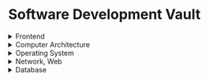 # Software Development Vault

<details>
<summary>Frontend</summary>

[Partial Pre-Rendering in nextjs 14](./FrontEnd/Partial-Pre-Rendering/_.md)<br>
[모노레포 기초와 모노레포 구축 연습](./FrontEnd/monorepo/모노레포%20기초와%20모노레포%20구축%20연습.md)<br>
[JS의 객체 관리 방식 - 인라인 캐싱과 히든 클래스](./FrontEnd/how-javascript-manages-objects/_.md)<br>
[TDD 이해하기](./FrontEnd/tdd-first/_.md)<br>
[d3.js로 만든 Interactive Radar Graph](./FrontEnd/react/interactive_radar_graph.md)<br>
[Next.js 서버 컴포넌트와 Tanstack Query의 “Hydrate”를 같이 사용해보기](./FrontEnd/react/hydrate-tanstackquery.md)<br>
[Zustand로 클라이언트에서 LocalStorage 사용하기](./FrontEnd/react/zustand-localstorage.md)<br>
[리액트에서 deps가 1(또는 2)인 객체의 속성을 상태로 관리하기](./FrontEnd/react/react-object-management.md)<br>
[배열로 feature과 ui 관심사 분리하기](./FrontEnd/react/spliting-concern-with-feature-ui.md)<br>
[mui의 lineChart에 click 이벤트 부여하기](./FrontEnd/react/mui-click-event.md)<br>
[intersectionObserver가 여러 개의 ref를 바라봐야 할 때](./FrontEnd/react/intersectionObserver.md)<br>
[Input 컴포넌트의 onChange 로 값을 변경할 때 focus를 잃는다면](./FrontEnd/react/input-focus-out.md)<br>
[Next.js에서 URL로 상태를 관리할 때 사용하기 좋은 Custom hook 만들기](./FrontEnd/react/state-management-base-on-url.md)<br>
[SSG와 Prefetching으로 블로그 성능 높이기](./FrontEnd/react/ssg-prefetching.md)<br>
[기본적인 TypeScript와 Axios 사용법](./FrontEnd/react/typescript-axios.md)<br>
[리액트 커스텀 훅 모음](./FrontEnd/react/react-custom-hook.md)<br>
[애니메이션 성능 기초 — 종료조건 준수](./FrontEnd/react/animation-clear-condition.md)<br>
[Trunk Based Development](./FrontEnd/react/tbd.md)<br>

Repository<br>
[FE 예제코드](https://github.com/wooleejaan/practicalfrontendarchives)<br>
[FE 개발 관련 사소한 팁](https://github.com/wooleejaan/programmingarchives)<br>

</details>

<details>
<summary>Computer Architecture</summary>

[Accumulator, Memory Hierarchy](./ComputerArchitecture/Accumulator,MemoryHierarchy/_.md)<br>
[Building memory with logic gates](./ComputerArchitecture/building-memory-with-logic-gates/_.md)<br>
[How Computers do math](./ComputerArchitecture/how-computers-do-math/_.md)<br>
[Logic date, Adder](./ComputerArchitecture/logic-gate,adder/_.md)<br>
[Multiplexer, Demultiplexer, Decoder](./ComputerArchitecture/Multiplexer,Demultiplexer,Decoder/_.md)<br>
[Oscillator, Filp-Flop](./ComputerArchitecture/oscillator,Flip-Flop/_.md)<br>

</details>

<details>
<summary>Operating System</summary>

[Boot Sequence](./OperatingSystem/boot-sequence/_.md)<br>
[Call Stack and Process heap](./OperatingSystem/call-stack-and-process-heap/_.md)<br>
[Context Switch](./OperatingSystem/context-switch/_.md)<br>
[File System](./OperatingSystem/file-system/_.md)<br>
[Interprocess Communication](./OperatingSystem/interprocess-communication/_.md)<br>
[Kernel and Shell](./OperatingSystem/kernel-and-shell/_.md)<br>
[Page Replacement Policy](./OperatingSystem/page-replacement-policy/_.md)<br>
[Process](./OperatingSystem/process/_.md)<br>
[Process Scheduling](./OperatingSystem/process-scheduling/_.md)<br>
[Process and Registers](./OperatingSystem/processes-and-registers/_.md)<br>
[Role of the OS](./OperatingSystem/role-of-the-os/_.md)<br>
[Scheduling Algorithm](./OperatingSystem/scheduling-algorithm/_.md)<br>
[System Calls, Kernel mode](./OperatingSystem/system-calls-and-kernel-mode/_.md)<br>
[Thread](./OperatingSystem/thread/_.md)<br>
[Thread Sysnchronization](./OperatingSystem/thread-synchronization/_.md)<br>
[Virtual Machine](./OperatingSystem/virtual-machine/_.md)<br>
[Virtual Memory and Paging system](./OperatingSystem/virtual-memory-and-paging-system/_.md)<br>

</details>

<details>
<summary>Network, Web</summary>

[7 Layers of OSI model](./Network/7-layers-of-OSI-model/_.md)<br>
[Home Server](./Network/home-server/_.md)<br>
[HTTP](./Network/HTTP/_.md)<br>
[JSON](./Network/json/why-json-is-slow/_.md)<br>
[TCP, IP Model](./Network/TCP,IP-Model/_.md)<br>
[TCP, UDP](./Network/TCP,UDP/_.md)<br>
[Web Caching](./Network/web-caching/)<br>
[브라우저 동작 원리와 이벤트 루프](./NetworkAndWeb/How-browsers-work-and-event-loops/_.md)<br>
[HTTP 캐시 기초](./NetworkAndWeb/basic-of-http-cache/_.md)<br>
[JWT가 안전한 이유](./NetworkAndWeb/jwt/_.md)<br>

http/1.1 기반 네트워크 기초<br>
[간단한 프로토콜 http](./NetworkAndWeb/basic-of-network/[네트워크%20기초]%20간단한%20프로토콜%20HTTP.md)<br>
[웹과 네트워크 기본](./NetworkAndWeb/basic-of-network/[네트워크%20기초]%20웹과%20네트워크%20기본.md)<br>
[http 메시지](./NetworkAndWeb/basic-of-network/[네트워크%20기초]%20HTTP%20메시지.md)<br>
[http 상태코드](./NetworkAndWeb/basic-of-network/[네트워크%20기초]%20HTTP%20상태코드.md)<br>
[http 연계 웹 서버](./NetworkAndWeb/basic-of-network/[네트워크%20기초]%20HTTP와%20연계하는%20웹%20서버.md)<br>
[http 헤더](./NetworkAndWeb/basic-of-network/[네트워크%20기초]%20HTTP%20헤더.md)<br>
[https](./NetworkAndWeb/basic-of-network/[네트워크%20기초]%20HTTPS.md)<br>
[http 인증 기초](./NetworkAndWeb/basic-of-network/[네트워크%20기초]%20인증%20기초.md)<br>
[http 기반 추가 프로토콜](./NetworkAndWeb/basic-of-network/[네트워크%20기초]%20http%20기반%20추가%20프로토콜.md)<br>
[웹 공격 기술](./NetworkAndWeb/basic-of-network/[네트워크%20기초]%20웹%20공격%20기술.md)<br>

</details>

<details>
<summary>Database</summary>

[Index 기본 개념](./Database/index/_.md)<br>
[Database 정의, 그리고 DCL과 DDL](./Database/sqld-basic/week1/_.md)<br>
[DML과 TCL, SELECT 문 기본 구조(DISTINCT, COUNT, 기본함수, DECODE, CASE WHEN, ORDER](./Database/sqld-basic/week2/_.md)<br>
[WHERE, SubQuery, Group by, Having](./Database/sqld-basic/week3/_.md)<br>
[JOIN, UNION](./Database/sqld-basic/week4/_.md)<br>

</details>
